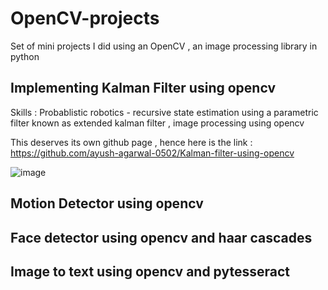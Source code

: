 # OpenCV-projects
Set of mini projects I did using an OpenCV , an image processing library in python

## Implementing Kalman Filter using opencv 
Skills : Probablistic robotics - recursive state estimation using a parametric filter known as extended kalman filter , image processing using opencv 

This deserves its own github page , hence here is the link : https://github.com/ayush-agarwal-0502/Kalman-filter-using-opencv

![image](https://user-images.githubusercontent.com/86561124/138936084-40a43619-69d0-4138-b186-f9c00936bd4b.png)

## Motion Detector using opencv 
## Face detector using opencv and haar cascades 
## Image to text using opencv and pytesseract 
